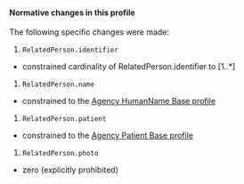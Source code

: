 #### Normative changes in this profile
The following specific changes were made:
1. `RelatedPerson.identifier`
- constrained cardinality of RelatedPerson.identifier to [1..\*]
1. `RelatedPerson.name`
- constrained to the [Agency HumanName Base profile](StructureDefinition-humanname-dh-base-1.html)
1. `RelatedPerson.patient`
- constrained to the [Agency Patient Base profile](StructureDefinition-patient-dh-base-1.html)
1. `RelatedPerson.photo`
- zero (explicitly prohibited)
